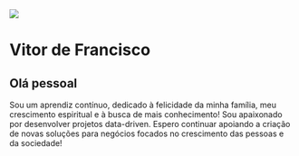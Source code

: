 <img width="auto" src="https://media-exp1.licdn.com/dms/image/C5616AQEovDE1zjGVVg/profile-displaybackgroundimage-shrink_350_1400/0?e=1602720000&v=beta&t=JNaULXHHiLCkYIVh_nGN_AWi-4BMfALrgkNzR_CqW4w">


# Vitor de Francisco

## Olá pessoal

Sou um aprendiz contínuo, dedicado à felicidade da minha família, meu crescimento espiritual e à busca de mais conhecimento!
Sou apaixonado por desenvolver projetos data-driven.
Espero continuar apoiando a criação de novas soluções para negócios focados no crescimento das pessoas e da sociedade!

<img width="auto" src="">
